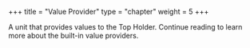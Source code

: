 +++
title = "Value Provider"
type = "chapter"
weight = 5
+++

A unit that provides values to the Top Holder. Continue reading to learn more about the built-in value providers.

